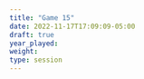 ```yaml
---
title: "Game 15"
date: 2022-11-17T17:09:09-05:00
draft: true
year_played:
weight: 
type: session
---
```

